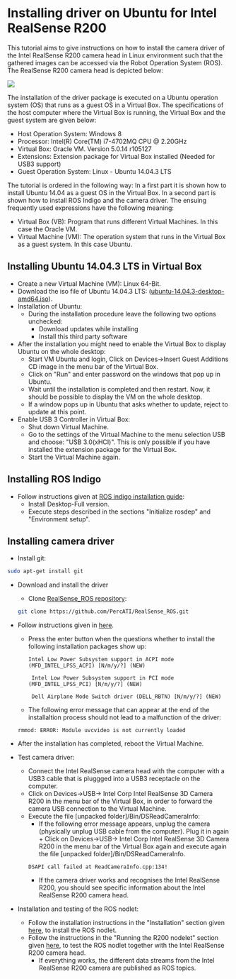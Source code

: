 # Installing driver on Ubuntu for Intel RealSense R200
This tutorial aims to give instructions on how to install the camera driver of the Intel RealSense R200 camera head in Linux environment such that the gathered images can be accessed via the Robot Operation System (ROS). The RealSense R200 camera head is depicted below:

![](../images/realsense_intel/realsense.png) 

The installation of the driver package is executed on a Ubuntu operation system (OS) that runs as a guest OS in a Virtual Box. The specifications of the host computer where the Virtual Box is running, the Virtual Box  and the guest system are given below:

- Host Operation System: Windows 8
- Processor: Intel(R) Core(TM) i7-4702MQ CPU @ 2.20GHz
- Virtual Box: Oracle VM. Version 5.0.14 r105127
- Extensions: Extension package for Virtual Box installed (Needed for USB3 support)
- Guest Operation System: Linux - Ubuntu 14.04.3 LTS

The tutorial is ordered in the following way: In a first part it is shown how to install Ubuntu 14.04 as a guest OS in the Virtual Box. In a second part is shown how to install ROS Indigo and the camera driver. The  ensuing frequently used expressions have the following meaning:
- Virtual Box (VB): Program that runs different Virtual Machines. In this case the Oracle VM.
- Virtual Machine (VM): The operation system that runs in the Virtual Box as a guest system. In this case Ubuntu.

## Installing Ubuntu 14.04.3 LTS in Virtual Box

- Create a new Virtual Machine (VM): Linux 64-Bit.
- Download the iso file of Ubuntu 14.04.3 LTS: ([ubuntu-14.04.3-desktop-amd64.iso](http://www.ubuntu.com/download/desktop)).
- Installation of Ubuntu:
	- During the installation procedure leave the following two options unchecked:
		- Download updates while installing 
		- Install this third party software
- After the installation you might need to enable the Virtual Box to display Ubuntu on the whole desktop:
	-  Start VM Ubuntu and login, Click on Devices->Insert Guest Additions CD image in the menu bar of the Virtual Box.
	-  Click on "Run" and enter password on the windows that pop up in Ubuntu.
	-  Wait until the installation is completed and then restart. Now, it should be possible to display the VM on the whole desktop.
	-  If a window pops up in Ubuntu that asks whether to update, reject to update at this point.
- Enable USB 3 Controller in Virtual Box:
	- Shut down Virtual Machine.
	- Go to the settings of the Virtual Machine to the menu selection USB and choose: "USB 3.0(xHCI)". 		This is only possible if you have installed the extension package for the Virtual Box.
	- Start the Virtual Machine again.

## Installing ROS Indigo
- Follow instructions given at [ROS indigo installation guide](http://wiki.ros.org/indigo/Installation/Ubuntu):
	- Install Desktop-Full version.
	- Execute steps described in the sections "Initialize rosdep" and "Environment setup".
	
## Installing camera driver
- Install git:
```bash
sudo apt-get install git
```
- Download and install the driver
	- Clone [RealSense_ROS repository](https://github.com/PercATI/RealSense_ROS):
	```bash
	git clone https://github.com/PercATI/RealSense_ROS.git
	```
- Follow instructions given in [here](https://github.com/PercATI/RealSense_ROS/tree/master/r200_install).
	- Press the enter button when the questions whether to install the following installation packages show up:
		```
		Intel Low Power Subsystem support in ACPI mode (MFD_INTEL_LPSS_ACPI) [N/m/y/?] (NEW)
		```
		```
		 Intel Low Power Subsystem support in PCI mode (MFD_INTEL_LPSS_PCI) [N/m/y/?] (NEW)
 
		```
		```
		 Dell Airplane Mode Switch driver (DELL_RBTN) [N/m/y/?] (NEW)
		```
	- The following error message that can appear at the end of the installaltion process should not lead to a malfunction of the driver: 
	```
	rmmod: ERROR: Module uvcvideo is not currently loaded
	```

- After the installation has completed, reboot the Virtual Machine.

- Test camera driver:
	- Connect the Intel RealSense camera head with the computer with a USB3 cable that is pluggged into a USB3 receptacle on the computer.
	- Click on Devices->USB-> Intel Corp Intel RealSense 3D Camera R200 in the menu bar of the Virtual Box, in order to forward the camera USB connection to the Virtual Machine.
	- Execute the file [unpacked folder]/Bin/DSReadCameraInfo:
		- If the following error message appears, unplug the camera (physically unplug USB cable from the computer). Plug it in again + Click on Devices->USB-> Intel Corp 			Intel RealSense 3D Camera R200 in the menu bar of the Virtual Box again and execute again the file [unpacked folder]/Bin/DSReadCameraInfo.
		```
		DSAPI call failed at ReadCameraInfo.cpp:134!
		```
		- If the camera driver works and recognises the Intel RealSense R200, you should see specific information about the Intel RealSense R200 camera head.

- Installation and testing of the ROS nodlet:
	- Follow the installation instructions in the "Installation" section given [here](https://github.com/PercATI/RealSense_ROS/blob/master/realsense_dist/2.3/doc/RealSense-ROS-R200-nodelet.md), to install the ROS nodlet.
	- Follow the instructions in the "Running the R200 nodelet" section given [here](https://github.com/PercATI/RealSense_ROS/blob/master/realsense_dist/2.3/doc/RealSense-ROS-R200-nodelet.md), to test the ROS nodlet together with the Intel RealSense R200 camera head.
		- If everything works, the different data streams from the Intel RealSense R200 camera are published as ROS topics.





	

